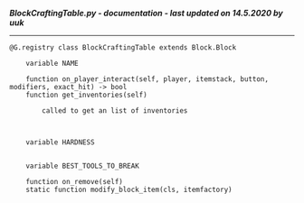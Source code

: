***BlockCraftingTable.py - documentation - last updated on 14.5.2020 by uuk***
___

    @G.registry class BlockCraftingTable extends Block.Block

        variable NAME

        function on_player_interact(self, player, itemstack, button, modifiers, exact_hit) -> bool
        function get_inventories(self)
            
            called to get an list of inventories
            


        variable HARDNESS


        variable BEST_TOOLS_TO_BREAK

        function on_remove(self)
        static function modify_block_item(cls, itemfactory)